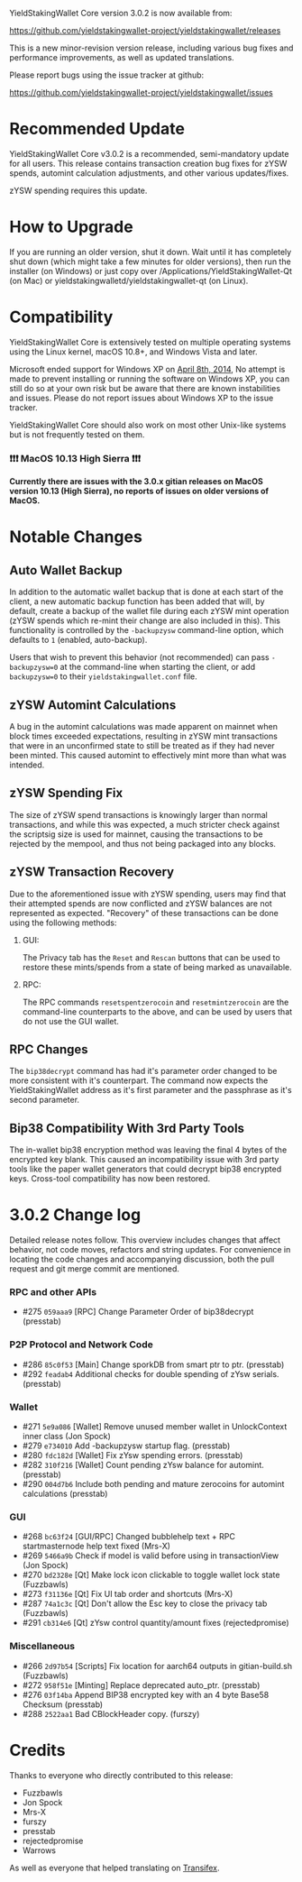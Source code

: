 YieldStakingWallet Core version 3.0.2 is now available from:

  <https://github.com/yieldstakingwallet-project/yieldstakingwallet/releases>

This is a new minor-revision version release, including various bug fixes and
performance improvements, as well as updated translations.

Please report bugs using the issue tracker at github:

  <https://github.com/yieldstakingwallet-project/yieldstakingwallet/issues>

Recommended Update
==============

YieldStakingWallet Core v3.0.2 is a recommended, semi-mandatory update for all users. This release contains transaction creation bug fixes for zYSW spends, automint calculation adjustments, and other various updates/fixes.

zYSW spending requires this update.

How to Upgrade
==============

If you are running an older version, shut it down. Wait until it has completely shut down (which might take a few minutes for older versions), then run the installer (on Windows) or just copy over /Applications/YieldStakingWallet-Qt (on Mac) or yieldstakingwalletd/yieldstakingwallet-qt (on Linux).

Compatibility
==============

YieldStakingWallet Core is extensively tested on multiple operating systems using
the Linux kernel, macOS 10.8+, and Windows Vista and later.

Microsoft ended support for Windows XP on [April 8th, 2014](https://www.microsoft.com/en-us/WindowsForBusiness/end-of-xp-support),
No attempt is made to prevent installing or running the software on Windows XP, you
can still do so at your own risk but be aware that there are known instabilities and issues.
Please do not report issues about Windows XP to the issue tracker.

YieldStakingWallet Core should also work on most other Unix-like systems but is not
frequently tested on them.

### :exclamation::exclamation::exclamation: MacOS 10.13 High Sierra :exclamation::exclamation::exclamation:

**Currently there are issues with the 3.0.x gitian releases on MacOS version 10.13 (High Sierra), no reports of issues on older versions of MacOS.**


Notable Changes
===============

Auto Wallet Backup
---------------------
In addition to the automatic wallet backup that is done at each start of the client, a new automatic backup function has been added that will, by default, create a backup of the wallet file during each zYSW mint operation (zYSW spends which re-mint their change are also included in this). This functionality is controlled by the `-backupzysw` command-line option, which defaults to `1` (enabled, auto-backup).

Users that wish to prevent this behavior (not recommended) can pass `-backupzysw=0` at the command-line when starting the client, or add `backupzysw=0` to their `yieldstakingwallet.conf` file.

zYSW Automint Calculations
---------------------
A bug in the automint calculations was made apparent on mainnet when block times exceeded expectations, resulting in zYSW mint transactions that were in an unconfirmed state to still be treated as if they had never been minted. This caused automint to effectively mint more than what was intended.

zYSW Spending Fix
---------------------
The size of zYSW spend transactions is knowingly larger than normal transactions, and while this was expected, a much stricter check against the scriptsig size is used for mainnet, causing the transactions to be rejected by the mempool, and thus not being packaged into any blocks.

zYSW Transaction Recovery
---------------------
Due to the aforementioned issue with zYSW spending, users may find that their attempted spends are now conflicted and zYSW balances are not represented as expected. "Recovery" of these transactions can be done using the following methods:

1. GUI:

   The Privacy tab has the `Reset` and `Rescan` buttons that can be used to restore these mints/spends from a state of being marked as unavailable.

2. RPC:

   The RPC commands `resetspentzerocoin` and `resetmintzerocoin` are the command-line counterparts to the above, and can be used by users that do not use the GUI wallet.

RPC Changes
---------------------
The `bip38decrypt` command has had it's parameter order changed to be more consistent with it's counterpart. The command now expects the YieldStakingWallet address as it's first parameter and the passphrase as it's second parameter.

Bip38 Compatibility With 3rd Party Tools
---------------------
The in-wallet bip38 encryption method was leaving the final 4 bytes of the encrypted key blank. This caused an incompatibility issue with 3rd party tools like the paper wallet generators that could decrypt bip38 encrypted keys. Cross-tool compatibility has now been restored.

3.0.2 Change log
=================

Detailed release notes follow. This overview includes changes that affect
behavior, not code moves, refactors and string updates. For convenience in locating
the code changes and accompanying discussion, both the pull request and
git merge commit are mentioned.

### RPC and other APIs
- #275 `059aaa9` [RPC] Change Parameter Order of bip38decrypt (presstab)

### P2P Protocol and Network Code
- #286 `85c0f53` [Main] Change sporkDB from smart ptr to ptr. (presstab)
- #292 `feadab4` Additional checks for double spending of zYsw serials. (presstab)

### Wallet
- #271 `5e9a086` [Wallet] Remove unused member wallet in UnlockContext inner class (Jon Spock)
- #279 `e734010` Add -backupzysw startup flag. (presstab)
- #280 `fdc182d` [Wallet] Fix zYsw spending errors. (presstab)
- #282 `310f216` [Wallet] Count pending zYsw balance for automint. (presstab)
- #290 `004d7b6` Include both pending and mature zerocoins for automint calculations (presstab)

### GUI
- #268 `bc63f24` [GUI/RPC] Changed bubblehelp text + RPC startmasternode help text fixed (Mrs-X)
- #269 `5466a9b` Check if model is valid before using in transactionView (Jon Spock)
- #270 `bd2328e` [Qt] Make lock icon clickable to toggle wallet lock state (Fuzzbawls)
- #273 `f31136e` [Qt] Fix UI tab order and shortcuts (Mrs-X)
- #287 `74a1c3c` [Qt] Don't allow the Esc key to close the privacy tab (Fuzzbawls)
- #291 `cb314e6` [Qt] zYsw control quantity/amount fixes (rejectedpromise)

### Miscellaneous
- #266 `2d97b54` [Scripts] Fix location for aarch64 outputs in gitian-build.sh (Fuzzbawls)
- #272 `958f51e` [Minting] Replace deprecated auto_ptr. (presstab)
- #276 `03f14ba` Append BIP38 encrypted key with an 4 byte Base58 Checksum (presstab)
- #288 `2522aa1` Bad CBlockHeader copy. (furszy)

Credits
=======

Thanks to everyone who directly contributed to this release:
- Fuzzbawls
- Jon Spock
- Mrs-X
- furszy
- presstab
- rejectedpromise
- Warrows

As well as everyone that helped translating on [Transifex](https://www.transifex.com/projects/p/yieldstakingwallet-project-translations/).

